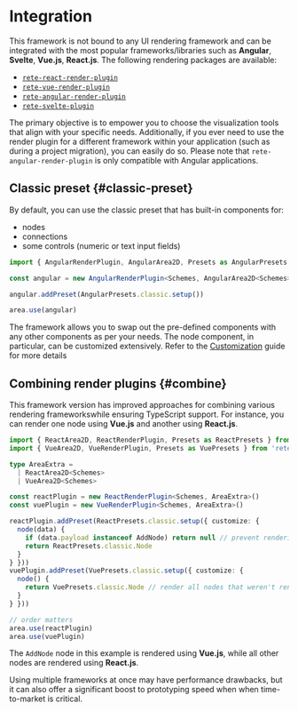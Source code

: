 # Integration

This framework is not bound to any UI rendering framework and can be integrated with the most popular frameworks/libraries such as **Angular**, **Svelte**, **Vue.js**, **React.js**. The following rendering packages are available:

- [`rete-react-render-plugin`](https://www.npmjs.com/package/rete-react-render-plugin)
- [`rete-vue-render-plugin`](https://www.npmjs.com/package/rete-vue-render-plugin)
- [`rete-angular-render-plugin`](https://www.npmjs.com/package/rete-angular-render-plugin)
- [`rete-svelte-plugin`](https://www.npmjs.com/package/rete-svelte-plugin)

The primary objective is to empower you to choose the visualization tools that align with your specific needs. Additionally, if you ever need to use the render plugin for a different framework within your application (such as during a project migration), you can easily do so. Please note that `rete-angular-render-plugin` is only compatible with Angular applications.

## Classic preset {#classic-preset}

By default, you can use the classic preset that has built-in components for:

- nodes
- connections
- some controls (numeric or text input fields)

```ts
import { AngularRenderPlugin, AngularArea2D, Presets as AngularPresets } from 'rete-angular-render-plugin'

const angular = new AngularRenderPlugin<Schemes, AngularArea2D<Schemes>>({ injector })

angular.addPreset(AngularPresets.classic.setup())

area.use(angular)
```

The framework allows you to swap out the pre-defined components with any other components as per your needs. The node component, in particular, can be customized extensively. Refer to the [Customization](/docs/guides/renderers/react#customization) guide for more details

## Combining render plugins {#combine}

This framework version has improved approaches for combining various rendering frameworkswhile ensuring TypeScript support. For instance, you can render one node using **Vue.js** and another using **React.js**.

```ts
import { ReactArea2D, ReactRenderPlugin, Presets as ReactPresets } from 'rete-react-render-plugin'
import { VueArea2D, VueRenderPlugin, Presets as VuePresets } from 'rete-vue-render-plugin'

type AreaExtra =
  | ReactArea2D<Schemes>
  | VueArea2D<Schemes>

const reactPlugin = new ReactRenderPlugin<Schemes, AreaExtra>()
const vuePlugin = new VueRenderPlugin<Schemes, AreaExtra>()

reactPlugin.addPreset(ReactPresets.classic.setup({ customize: {
  node(data) {
    if (data.payload instanceof AddNode) return null // prevent rendering of AddNode by React.js
    return ReactPresets.classic.Node
  }
} }))
vuePlugin.addPreset(VuePresets.classic.setup({ customize: {
  node() {
    return VuePresets.classic.Node // render all nodes that weren't rendered by previously used render plugin
  }
} }))

// order matters
area.use(reactPlugin)
area.use(vuePlugin)
```

The `AddNode` node in this example is rendered using **Vue.js**, while all other nodes are rendered using **React.js**.

Using multiple frameworks at once may have performance drawbacks, but it can also offer a significant boost to prototyping speed when when time-to-market is critical.
